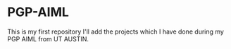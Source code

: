 # PGP-AIML
This is my first repository
I'll add the projects which I have done during my PGP AIML from UT AUSTIN.
